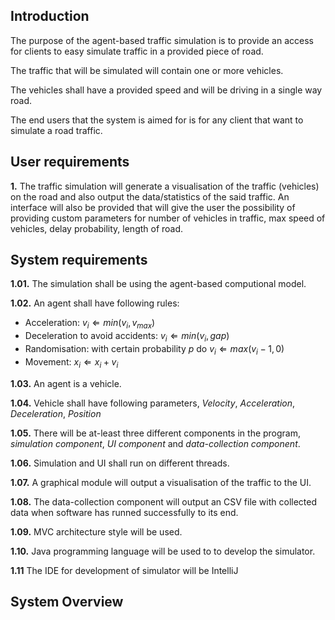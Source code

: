 ## Introduction

The purpose of the agent-based traffic simulation is to provide an access for clients to easy simulate traffic in a provided piece of road.

The traffic that will be simulated will contain one or more vehicles.

The vehicles shall have a provided speed and will be driving in a single way road. 

The end users that the system is aimed for is for any client that want to simulate a road traffic. 


## User requirements

**1.** The traffic simulation will generate a visualisation of the traffic (vehicles) on the road and also output the data/statistics of the said traffic. An interface will also be provided that will give the user the possibility of providing custom parameters for number of vehicles in traffic, max speed of vehicles, delay probability, length of road.



## System requirements

**1.01.** The simulation shall be using the agent-based computional model.

**1.02.** An agent shall have following rules:

- Acceleration: $v_{i} \Leftarrow min(v_{i},v_{max})$
- Deceleration to avoid accidents: $v_{i} \Leftarrow min(v_i,gap)$
- Randomisation: with certain probability $p$ do $v_{i}\Leftarrow max(v_{i}-1,0)$ 
- Movement: $x_{i}\Leftarrow x_{i}+v_{i}$ 
			
**1.03.** An agent is a vehicle.

**1.04.** Vehicle shall have following parameters, *Velocity*, *Acceleration*, *Deceleration*,  *Position*

**1.05.** There will be at-least three different components in the program, *simulation component*, *UI component* and *data-collection component*.

**1.06.** Simulation and UI shall run on different threads. 

**1.07.** A graphical module will output a visualisation of the traffic to the UI. 

**1.08.** The data-collection component will output an CSV file with collected data when software has runned successfully to its end. 

**1.09.** MVC architecture style will be used.

**1.10.** Java programming language will be used to to develop the simulator.

**1.11** The IDE for development of simulator will be IntelliJ

## System Overview
